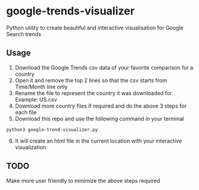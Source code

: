 # google-trends-visualizer
Python utility to create beautiful and interactive visualisation for Google Search trends

## Usage
1. Download the Google Trends csv data of your favorite comparison for a country
2. Open it and remove the top 2 lines so that the csv starts from Time/Month line only
3. Rename the file to represent the country it was downloaded for. Example: US.csv
4. Download more country files if required and do the above 3 steps for each file
5. Download this repo and use the following command in your terminal 

```
python3 google-trend-visualizer.py
```

6. It will create an html file in the current location with your interactive visualization


## TODO
Make more user friendly to minimize the above steps required

